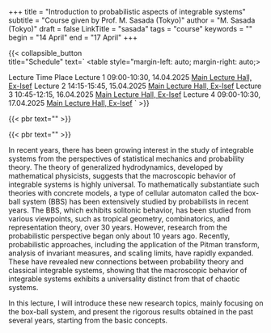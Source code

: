 +++
title = "Introduction to probabilistic aspects of integrable systems"
subtitle = "Course given by Prof. M. Sasada (Tokyo)"
author = "M. Sasada (Tokyo)"
draft = false
LinkTitle = "sasada"
tags = "course"
keywords = ""
begin = "14 April"
end = "17 April"
+++

{{< collapsible_button  
    title="Schedule" 
    text=`
    <table style="margin-left: auto; margin-right: auto;>
  <thead>
    <tr style="text-align: right;">
      <th>Lecture</th>
      <th>Time</th>
      <th>Place</th>
    </tr>
  </thead>
  <tbody>
    <tr>
      <td>Lecture 1</td>
      <td>09:00-10:30, 14.04.2025</td>
      <td><a href='https://www.google.com/maps/dir//Gran+Sasso+Science+Institute,+Viale+Francesco+Crispi,+7+Rectorate,+Via+Michele+Iacobucci,+2,+67100+L'Aquila+AQ,+Italy/@42.3445687,13.31408'>Main Lecture Hall, Ex-Isef</a></td>
    </tr>
    <tr>
      <td>Lecture 2</td>
      <td>14:15-15:45, 15.04.2025</td>
      <td><a href='https://www.google.com/maps/dir//Gran+Sasso+Science+Institute,+Viale+Francesco+Crispi,+7+Rectorate,+Via+Michele+Iacobucci,+2,+67100+L'Aquila+AQ,+Italy/@42.3445687,13.31408'>Main Lecture Hall, Ex-Isef</a></td>
    </tr>
    <tr>
      <td>Lecture 3</td>
      <td>10:45-12:15, 16.04.2025</td>
      <td><a href='https://www.google.com/maps/dir//Gran+Sasso+Science+Institute,+Viale+Francesco+Crispi,+7+Rectorate,+Via+Michele+Iacobucci,+2,+67100+L'Aquila+AQ,+Italy/@42.3445687,13.31408'>Main Lecture Hall, Ex-Isef</a></td>
    </tr>
    <tr>
      <td>Lecture 4</td>
      <td>09:00-10:30, 17.04.2025</td>
      <td><a href='https://www.google.com/maps/dir//Gran+Sasso+Science+Institute,+Viale+Francesco+Crispi,+7+Rectorate,+Via+Michele+Iacobucci,+2,+67100+L'Aquila+AQ,+Italy/@42.3445687,13.31408'>Main Lecture Hall, Ex-Isef</a></td>
    </tr>
  </tbody>
</table>`
>}}

{{< pbr text="" >}}

{{< pbr text="" >}}



In recent years, there has been growing interest in the study of integrable systems from the perspectives of statistical mechanics and probability theory. The theory of generalized hydrodynamics, developed by mathematical physicists, suggests that the macroscopic behavior of integrable systems is highly universal. To mathematically substantiate such theories with concrete models, a type of cellular automaton called the box-ball system (BBS) has been extensively studied by probabilists in recent years. The BBS, which exhibits solitonic behavior, has been studied from various viewpoints, such as tropical geometry, combinatorics, and representation theory, over 30 years. However, research from the probabilistic perspective began only about 10 years ago. Recently, probabilistic approaches, including the application of the Pitman transform, analysis of invariant measures, and scaling limits, have rapidly expanded. These have revealed new connections between probability theory and classical integrable systems, showing that the macroscopic behavior of integrable systems exhibits a universality distinct from that of chaotic systems.

In this lecture, I will introduce these new research topics, mainly focusing on the box-ball system, and present the rigorous results obtained in the past several years, starting from the basic concepts.
